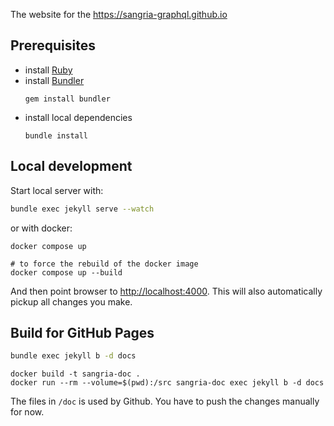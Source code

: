 The website for the https://sangria-graphql.github.io

## Prerequisites

- install [Ruby](https://www.ruby-lang.org/en/)
- install [Bundler](https://bundler.io/)
  ```
  gem install bundler
  ```
- install local dependencies
  ```
  bundle install
  ```

## Local development

Start local server with:

```bash
bundle exec jekyll serve --watch
```

or with docker:
```
docker compose up

# to force the rebuild of the docker image
docker compose up --build
```


And then point browser to [http://localhost:4000](http://localhost:4000). This will also automatically pickup all changes you make.

## Build for GitHub Pages

```bash
bundle exec jekyll b -d docs
```

```
docker build -t sangria-doc .
docker run --rm --volume=$(pwd):/src sangria-doc exec jekyll b -d docs
```

The files in `/doc` is used by Github. You have to push the changes manually for now.
